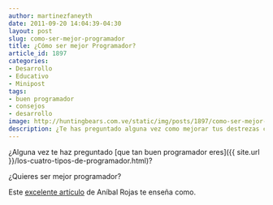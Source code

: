 ```yaml
---
author: martinezfaneyth
date: 2011-09-20 14:04:39-04:30
layout: post
slug: como-ser-mejor-programador
title: ¿Cómo ser mejor Programador?
article_id: 1897
categories:
- Desarrollo
- Educativo
- Minipost
tags:
- buen programador
- consejos
- desarrollo
image: http://huntingbears.com.ve/static/img/posts/1897/como-ser-mejor-programador__1.jpg
description: ¿Te has preguntado alguna vez como mejorar tus destrezas como programador?
---
```


¿Alguna vez te haz preguntado [que tan buen programador eres]({{ site.url }}/los-cuatro-tipos-de-programador.html)?

¿Quieres ser mejor programador?

Este [excelente artículo](http://anibalrojas.tumblr.com/post/10384519398/como-ser-un-mejor-programador-un-guia-libre-de) de Aníbal Rojas te enseña como.
